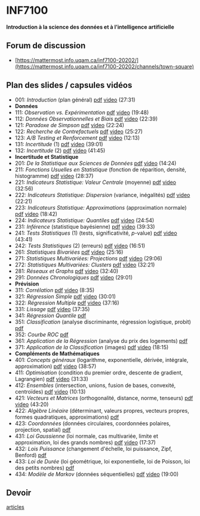 # INF7100
**Introduction à la science des données et à l’intelligence artificielle**

## Forum de discussion
- [https://mattermost.info.uqam.ca/inf7100-20202/](https://mattermost.info.uqam.ca/inf7100-20202/channels/town-square)

## Plan des slides / capsules vidéos
- 001: *Introduction* (plan général) [pdf](/slides/INF7100-001.pdf) [video](https://www.youtube.com/watch?v=yoHlGHhRVXw&list=PLCrFTE7Gu_3T56FoAJrSMHNTKXn9P2gDQ) (27:31)
- **Données**
- 111: *Observation vs. Expérimentation* [pdf](/slides/INF7100-111.pdf) [video](https://www.youtube.com/watch?v=H0kCAO5GQ5s) (19:48)
- 112: *Données Observationnelles et Biais* [pdf](/slides/INF7100-112.pdf) [video](https://www.youtube.com/watch?v=OJhz-J4yLuM) (22:39)
- 121: *Paradoxe de Simpson* [pdf](/slides/INF7100-121.pdf) [video](https://www.youtube.com/watch?v=GAht19dHtGU&list=PLCrFTE7Gu_3T56FoAJrSMHNTKXn9P2gDQ) (22:24)
- 122: *Recherche de Contrefactuels* [pdf](/slides/INF7100-122.pdf) [video](https://www.youtube.com/watch?v=QdOug2zNNdo) (25:27)
- 123: *A/B Testing et Renforcement* [pdf](/slides/INF7100-123.pdf) [video](https://www.youtube.com/watch?v=4f6KhBsowH0) (12:13)
- 131: *Incertitude* (1) [pdf](/slides/INF7100-131.pdf) [video](https://www.youtube.com/watch?v=t2ivsQ1-1Fo) (39:01)
- 132: *Incertitude* (2) [pdf](/slides/INF7100-132.pdf) [video](https://www.youtube.com/watch?v=TmOshkTbuvI) (41:45)
- **Incertitude et Statistique**
- 201: *De la Statistique aux Sciences de Données* [pdf](/slides/INF7100-201.pdf) [video](https://www.youtube.com/watch?v=h-sOCnHUpso) (14:24)
- 211: *Fonctions Usuelles en Statistique* (fonction de réparition, densité, histogramme) [pdf](/slides/INF7100-211.pdf) [video](https://www.youtube.com/watch?v=OoKvF42lQ1k) (28:37)
- 221: *Indicateurs Statistique: Valeur Centrale* (moyenne) [pdf](/slides/INF7100-221.pdf) [video](https://www.youtube.com/watch?v=5XwhWyKAT4Q) (32:56)
- 222: *Indicateurs Statistique: Dispersion* (variance, inégalités) [pdf](/slides/INF7100-222.pdf) [video](https://www.youtube.com/watch?v=jBdevyz1THA) (22:21)
- 223: *Indicateurs Statistique: Approximations* (approximation normale) [pdf](/slides/INF7100-223.pdf) [video](https://www.youtube.com/watch?v=5rlf6R6Oa_A) (18:42)
- 224: *Indicateurs Statistique: Quantiles* [pdf](/slides/INF7100-224.pdf) [video](https://www.youtube.com/watch?v=5S86QI3idGY) (24:54)
- 231: *Inférence* (statistique bayésienne) [pdf](/slides/INF7100-231.pdf) [video](https://www.youtube.com/watch?v=HSSN2Hhwqnc) (39:33)
- 241: *Tests Statistiques* (1) (tests, significativité, *p*-value) [pdf](/slides/INF7100-241.pdf) [video](https://www.youtube.com/watch?v=eSbgjCofHDQ) (43:41)
- 242: *Tests Statistiques* (2) (erreurs) [pdf](/slides/INF7100-242.pdf) [video](https://www.youtube.com/watch?v=cWntaowhSvQ) (16:51)
- 261: *Statistiques Bivariées* [pdf](/slides/INF7100-261.pdf) [video](https://www.youtube.com/watch?v=RrPV2hsW5Yo) (25:16)
- 271: *Statistiques Multivariées: Projections* [pdf](/slides/INF7100-271.pdf) [video](https://www.youtube.com/watch?v=0pnTtB5warg) (29:06)
- 272: *Statistiques Multivariées: Clusters* [pdf](/slides/INF7100-272.pdf) [video](https://www.youtube.com/watch?v=7ZwRSroso6o) (32:21)
- 281: *Réseaux et Graphs* [pdf](/slides/INF7100-281.pdf) [video](https://www.youtube.com/watch?v=7WHothyDSG8) (32:40)
- 291: *Données Chronologiques* [pdf](/slides/INF7100-291.pdf) [video](https://www.youtube.com/watch?v=QaBSirpLh-8) (29:01)
- **Prévision**
- 311: *Corrélation* [pdf](/slides/INF7100-311.pdf) [video](https://www.youtube.com/watch?v=uM6v9uTXapc) (8:35)
- 321: *Régression Simple* [pdf](/slides/INF7100-321.pdf) [video](https://www.youtube.com/watch?v=dqk73NA2syE) (30:01)
- 322: *Régression Multiple* [pdf](/slides/INF7100-322.pdf) [video](https://www.youtube.com/watch?v=-cPskjEWto0) (37:16)
- 331: *Lissage* [pdf](/slides/INF7100-331.pdf) [video](https://www.youtube.com/watch?v=xxf_LIR53OQ) (37:35)
- 341: *Régression Quantile* [pdf](/slides/INF7100-341.pdf)
- 351: *Classification* (analyse discriminante, régression logistique, probit) [pdf](/slides/INF7100-351.pdf)
- 352: *Courbe ROC* [pdf](/slides/INF7100-352.pdf)
- 361: *Application de la Régression* (analyse du prix des logements) [pdf](/slides/INF7100-361.pdf)
- 371: *Application de la Classification* (images) [pdf](/slides/INF7100-371.pdf) [video](https://www.youtube.com/watch?v=wc26uru0zH0) (18:15)
- **Compléments de Mathématiques**
- 401: *Concepts généraux* (logarithme, exponentielle, dérivée, intégrale, approximation) [pdf](/slides/INF7100-401.pdf) [video](https://www.youtube.com/watch?v=yoHlGHhRVXw&list=PLCrFTE7Gu_3T56FoAJrSMHNTKXn9P2gDQ) (38:57)
- 411: *Optimisation* (condition du premier ordre, descente de gradient, Lagrangien) [pdf](/slides/INF7100-411.pdf) [video](https://www.youtube.com/watch?v=meQ--QGuxZ8&list=PLCrFTE7Gu_3T56FoAJrSMHNTKXn9P2gDQ) (31:33)
- 412: *Ensembles* (intersection, unions, fusion de bases, convexité, centroïdes) [pdf](/slides/INF7100-412.pdf) [video](https://www.youtube.com/watch?v=mMFmBP4mJSQ&list=PLCrFTE7Gu_3T56FoAJrSMHNTKXn9P2gDQ) (10:13)
- 421: *Vecteurs et Matrices* (orthogonalité, distance, norme, tenseurs) [pdf](/slides/INF7100-421.pdf) [video](https://www.youtube.com/watch?v=GAht19dHtGU&list=PLCrFTE7Gu_3T56FoAJrSMHNTKXn9P2gDQ) (43:20)
- 422: *Algèbre Linéaire* (déterminant, valeurs propres, vecteurs propres, formes quadratiques, approximations) [pdf](/slides/INF7100-422.pdf) 
- 423: *Coordonnées* (données circulaires, coordonnées polaires, projection, spatial) [pdf](/slides/INF7100-423.pdf)
- 431: *Loi Gaussienne* (loi normale, cas multivariée, limite et approximation, loi des grands nombres) [pdf](/slides/INF7100-431.pdf) [video](https://www.youtube.com/watch?v=Ztkq8jDpnwQ) (17:37)
- 432: *Lois Puissance* (changement d'échelle, loi puissance, Zipf, Benford) [pdf](/slides/INF7100-432.pdf)
- 433: *Loi de Durée* (loi géométrique, loi exponentielle, loi de Poisson, loi des petits nombres) [pdf](/slides/INF7100-433.pdf)
- 434: *Modèle de Markov* (données séquentielles) [pdf](/slides/INF7100-434.pdf) [video](https://www.youtube.com/watch?v=Q1IcK4eCdoA) (19:00)

## Devoir
[articles](devoir.md)
